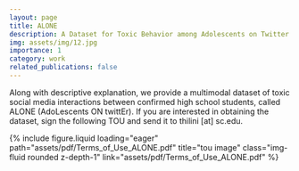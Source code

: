 ```yaml
---
layout: page
title: ALONE
description: A Dataset for Toxic Behavior among Adolescents on Twitter
img: assets/img/12.jpg
importance: 1
category: work
related_publications: false
---
```


Along with descriptive explanation, we provide a multimodal dataset of toxic social media interactions between confirmed high school students, called ALONE (AdoLescents ON twittEr). If you are interested in obtaining the dataset, sign the following TOU and send it to thilini [at] sc.edu.


{% include figure.liquid loading="eager" path="assets/pdf/Terms_of_Use_ALONE.pdf" title="tou image" class="img-fluid rounded z-depth-1" link="assets/pdf/Terms_of_Use_ALONE.pdf" %} 

